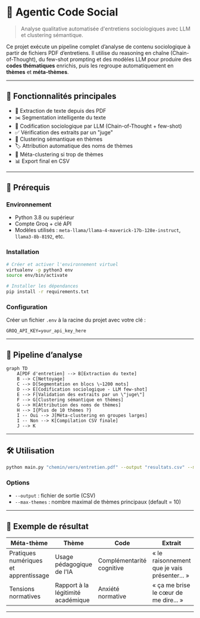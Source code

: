 # 🧠 Agentic Code Social

> Analyse qualitative automatisée d'entretiens sociologiques avec LLM et clustering sémantique.

Ce projet exécute un pipeline complet d’analyse de contenu sociologique à partir de fichiers PDF d’entretiens. Il utilise du reasoning en chaîne (Chain-of-Thought), du few-shot prompting et des modèles LLM pour produire des **codes thématiques** enrichis, puis les regroupe automatiquement en **thèmes** et **méta-thèmes**.

---

## 🚀 Fonctionnalités principales

* 📄 Extraction de texte depuis des PDF
* ✂️ Segmentation intelligente du texte
* 🧠 Codification sociologique par LLM (Chain-of-Thought + few-shot)
* ✅ Vérification des extraits par un "juge"
* 🧩 Clustering sémantique en thèmes
* 🏷️ Attribution automatique des noms de thèmes
* 🧲 Méta-clustering si trop de thèmes
* 📊 Export final en CSV

---

## 📆 Prérequis

### Environnement

* Python 3.8 ou supérieur
* Compte Groq + clé API
* Modèles utilisés : `meta-llama/llama-4-maverick-17b-128e-instruct`, `llama3-8b-8192`, etc.

### Installation

```bash
# Créer et activer l'environnement virtuel
virtualenv -p python3 env
source env/bin/activate

# Installer les dépendances
pip install -r requirements.txt
```

### Configuration

Créer un fichier `.env` à la racine du projet avec votre clé :

```env
GROQ_API_KEY=your_api_key_here
```

---

## 🧽 Pipeline d’analyse

```mermaid
graph TD
    A[PDF d'entretien] --> B[Extraction du texte]
    B --> C[Nettoyage]
    C --> D[Segmentation en blocs \~1200 mots]
    D --> E[Codification sociologique - LLM few-shot]
    E --> F[Validation des extraits par un \"juge\"]
    F --> G[Clustering sémantique en thèmes]
    G --> H[Attribution des noms de thèmes]
    H --> I{Plus de 10 thèmes ?}
    I -- Oui --> J[Méta-clustering en groupes larges]
    I -- Non --> K[Compilation CSV finale]
    J --> K
```

---

## 🛠️ Utilisation

```bash
python main.py "chemin/vers/entretien.pdf" --output "resultats.csv" --max-themes 10
```

### Options

* `--output` : fichier de sortie (CSV)
* `--max-themes` : nombre maximal de thèmes principaux (default = 10)

---

## 📝 Exemple de résultat

| Méta-thème                            | Thème                              | Code                      | Extrait                                      |
| ------------------------------------- | ---------------------------------- | ------------------------- | -------------------------------------------- |
| Pratiques numériques et apprentissage | Usage pédagogique de l'IA          | Complémentarité cognitive | « le raisonnement que je vais présenter... » |
| Tensions normatives                   | Rapport à la légitimité académique | Anxiété normative         | « ça me brise le cœur de me dire... »        |

---

